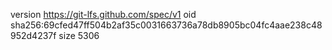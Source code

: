 version https://git-lfs.github.com/spec/v1
oid sha256:69cfed47ff504b2af35c0031663736a78db8905bc04fc4aae238c48952d4237f
size 5306

